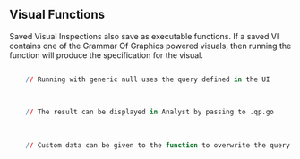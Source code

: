 ## Visual Functions


Saved Visual Inspections also save as executable functions. If a saved VI
contains one of the Grammar Of Graphics powered visuals, then running the
function will produce the specification for the visual.

```q

    // Running with generic null uses the query defined in the UI

    
    
    // The result can be displayed in Analyst by passing to .qp.go
    
    
    
    // Custom data can be given to the function to overwrite the query in the UI
    
    
```